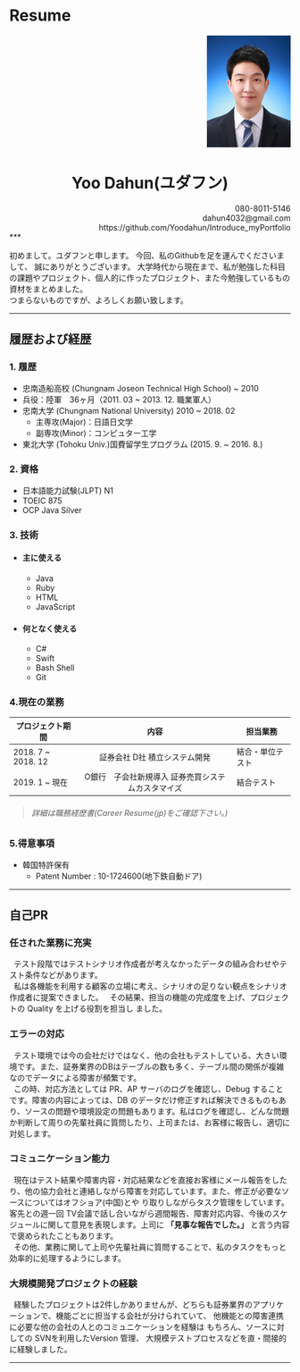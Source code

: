 Resume
=========


<div style="text-align: right"> <img src="/Documents/photo.jpg" width="150" height="200"></img></div>

# <center>Yoo Dahun(ユダフン)</center>  

<div style="text-align: right">
080-8011-5146 <br>
dahun4032@gmail.com <br>
https://github.com/Yoodahun/Introduce_myPortfolio<br>
</div>    
***

初めまして。ユダフンと申します。
今回、私のGithubを足を運んでくださいまして、
誠にありがとうございます。
大学時代から現在まで、私が勉強した科目の課題やプロジェクト、個人的に作ったプロジェクト、また今勉強しているもの資材をまとめました。  
つまらないものですが、よろしくお願い致します。    

***

履歴および経歴
--

### 1. 履歴
- 忠南造船高校 (Chungnam Joseon Technical High School)  ~ 2010
- 兵役：陸軍　36ヶ月（2011. 03 ~ 2013. 12. 職業軍人）
- 忠南大学 (Chungnam National University) 2010 ~ 2018. 02
  - 主専攻(Major)：日語日文学
  - 副専攻(Minor)：コンピュター工学
- 東北大学 (Tohoku Univ.)国費留学生プログラム (2015. 9. ~ 2016. 8.)

### 2. 資格
- 日本語能力試験(JLPT) N1
- TOEIC 875
- OCP Java Silver

### 3. 技術
* #### 主に使える
  - Java
  - Ruby
  - HTML
  - JavaScript
* #### 何となく使える
  - C#
  - Swift
  - Bash Shell
  - Git

### 4.現在の業務
| プロジェクト期間 |  内容  | 担当業務 |
| --- | :---: | --- |
| 2018. 7 ~  2018. 12 | 証券会社 D社 積立システム開発 | 結合・単位テスト|
| 2019. 1 ~ 現在 | O銀行　子会社新規導入  証券売買システムカスタマイズ | 結合テスト|
> ###### 詳細は職務経歴書(Career Resume(jp)をご確認下さい。)

### 5.得意事項
* 韓国特許保有
  * Patent Number : 10-1724600(地下鉄自動ドア)

***
自己PR
--

### 任された業務に充実
&nbsp;&nbsp;テスト段階ではテストシナリオ作成者が考えなかったデータの組み合わせやテスト条件などがあります。  
&nbsp;&nbsp;私は各機能を利用する顧客の立場に考え、シナリオの足りない観点をシナリオ作成者に提案できました。
&nbsp;&nbsp;その結果、担当の機能の完成度を上げ、プロジェクトの Quality を上げる役割を担当し ました。
### エラーの対応

&nbsp;&nbsp;テスト環境では今の会社だけではなく、他の会社もテストしている、大きい環境です。また、証券業界のDBはテーブルの数も多く、テーブル間の関係が複雑なのでデータによる障害が頻繁です。  
&nbsp;&nbsp;この時、対応方法としては PR、AP サーバのログを確認し、Debug することです。障害の内容によっては、DB のデータだけ修正すれば解決できるものもあり、ソースの問題や環境設定の問題もあります。私はログを確認し、どんな問題 か判断して周りの先輩社員に質問したり、上司または、お客様に報告し、適切に対処します。

### コミュニケーション能力

&nbsp;&nbsp;現在はテスト結果や障害内容・対応結果などを直接お客様にメール報告をしたり、他の協力会社と連絡しながら障害を対応しています。また、修正が必要なソースについてはオフショア(中国)とや り取りしながらタスク管理をしています。
客先との週一回 TV会議で話し合いながら週間報告、障害対応内容、今後のスケジュールに関して意見を表現します。上司に **「見事な報告でした。」** と言う内容で褒められたこともあります。  
 &nbsp;&nbsp;その他、業務に関して上司や先輩社員に質問することで、私のタスクをもっと効率的に処理するようにします。

### 大規模開発プロジェクトの経験
&nbsp;&nbsp;経験したプロジェクトは2件しかありませんが、どちらも証券業界のアプリケーションで、機能ごとに担当する会社が分けられていて、 他機能との障害連携に必要な他の会社の人とのコミュニケーションを経験は もちろん、ソースに対しての SVNを利用したVersion 管理、 大規模テストプロセスなどを直・間接的に経験しました。  

***
